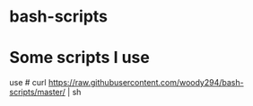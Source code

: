 # bash-scripts
# Some scripts I use
use # curl https://raw.githubusercontent.com/woody294/bash-scripts/master/<filename> | sh
